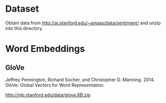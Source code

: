 # Dataset

Obtain data from http://ai.stanford.edu/~amaas/data/sentiment/ and unzip into this directory.

# Word Embeddings

## GloVe

Jeffrey Pennington, Richard Socher, and Christopher D. Manning. 2014. GloVe: Global Vectors for Word Representation.

http://nlp.stanford.edu/data/glove.6B.zip